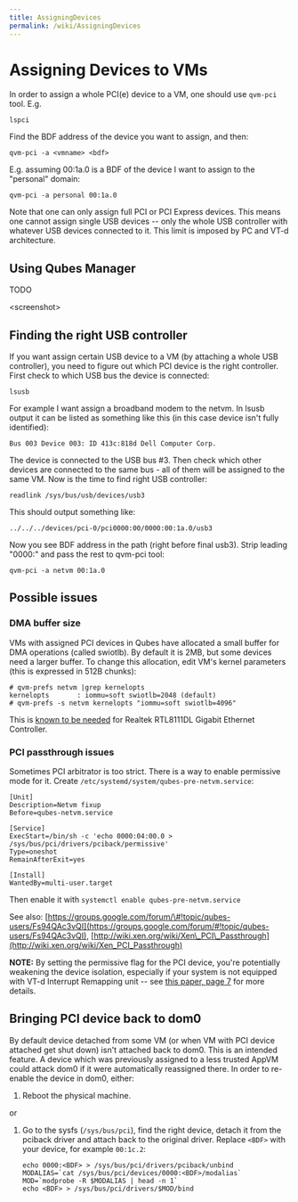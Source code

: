 ```yaml
---
title: AssigningDevices
permalink: /wiki/AssigningDevices
---
```


Assigning Devices to VMs
========================

In order to assign a whole PCI(e) device to a VM, one should use `qvm-pci` tool. E.g.

``` {.wiki}
lspci
```

Find the BDF address of the device you want to assign, and then:

``` {.wiki}
qvm-pci -a <vmname> <bdf>
```

E.g. assuming 00:1a.0 is a BDF of the device I want to assign to the "personal" domain:

``` {.wiki}
qvm-pci -a personal 00:1a.0
```

Note that one can only assign full PCI or PCI Express devices. This means one cannot assign single USB devices -- only the whole USB controller with whatever USB devices connected to it. This limit is imposed by PC and VT-d architecture.

Using Qubes Manager
-------------------

TODO

\<screenshot\>

Finding the right USB controller
--------------------------------

If you want assign certain USB device to a VM (by attaching a whole USB controller), you need to figure out which PCI device is the right controller. First check to which USB bus the device is connected:

``` {.wiki}
lsusb
```

For example I want assign a broadband modem to the netvm. In lsusb output it can be listed as something like this (in this case device isn't fully identified):

``` {.wiki}
Bus 003 Device 003: ID 413c:818d Dell Computer Corp.
```

The device is connected to the USB bus \#3. Then check which other devices are connected to the same bus - all of them will be assigned to the same VM. Now is the time to find right USB controller:

``` {.wiki}
readlink /sys/bus/usb/devices/usb3
```

This should output something like:

``` {.wiki}
../../../devices/pci-0/pci0000:00/0000:00:1a.0/usb3
```

Now you see BDF address in the path (right before final usb3). Strip leading "0000:" and pass the rest to qvm-pci tool:

``` {.wiki}
qvm-pci -a netvm 00:1a.0
```

Possible issues
---------------

### DMA buffer size

VMs with assigned PCI devices in Qubes have allocated a small buffer for DMA operations (called swiotlb). By default it is 2MB, but some devices need a larger buffer. To change this allocation, edit VM's kernel parameters (this is expressed in 512B chunks):

``` {.wiki}
# qvm-prefs netvm |grep kernelopts
kernelopts       : iommu=soft swiotlb=2048 (default)
# qvm-prefs -s netvm kernelopts "iommu=soft swiotlb=4096"
```

This is [​known to be needed](https://groups.google.com/group/qubes-devel/browse_thread/thread/631c4a3a9d1186e3) for Realtek RTL8111DL Gigabit Ethernet Controller.

### PCI passthrough issues

Sometimes PCI arbitrator is too strict. There is a way to enable permissive mode for it. Create `/etc/systemd/system/qubes-pre-netvm.service`:

``` {.wiki}
[Unit]
Description=Netvm fixup
Before=qubes-netvm.service

[Service]
ExecStart=/bin/sh -c 'echo 0000:04:00.0 > /sys/bus/pci/drivers/pciback/permissive'
Type=oneshot
RemainAfterExit=yes

[Install]
WantedBy=multi-user.target
```

Then enable it with `systemctl enable qubes-pre-netvm.service`

See also: [​https://groups.google.com/forum/\#!topic/qubes-users/Fs94QAc3vQI](https://groups.google.com/forum/#!topic/qubes-users/Fs94QAc3vQI), [​http://wiki.xen.org/wiki/Xen\_PCI\_Passthrough](http://wiki.xen.org/wiki/Xen_PCI_Passthrough)

**NOTE:** By setting the permissive flag for the PCI device, you're potentially weakening the device isolation, especially if your system is not equipped with VT-d Interrupt Remapping unit -- see [​this paper, page 7](http://www.invisiblethingslab.com/resources/2011/Software%20Attacks%20on%20Intel%20VT-d.pdf) for more details.

Bringing PCI device back to dom0
--------------------------------

By default device detached from some VM (or when VM with PCI device attached get shut down) isn't attached back to dom0. This is an intended feature. A device which was previously assigned to a less trusted AppVM could attack dom0 if it were automatically reassigned there. In order to re-enable the device in dom0, either:

1.  Reboot the physical machine.

or

1.  Go to the sysfs (`/sys/bus/pci`), find the right device, detach it from the pciback driver and attach back to the original driver. Replace `<BDF>` with your device, for example `00:1c.2`:

    ``` {.wiki}
    echo 0000:<BDF> > /sys/bus/pci/drivers/pciback/unbind
    MODALIAS=`cat /sys/bus/pci/devices/0000:<BDF>/modalias`
    MOD=`modprobe -R $MODALIAS | head -n 1`
    echo <BDF> > /sys/bus/pci/drivers/$MOD/bind 
    ```


